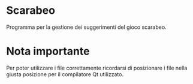 # Scarabeo
Programma per la gestione dei suggerimenti del gioco scarabeo.

# Nota importante
Per poter utilizzare i file correttamente ricordarsi di posizionare i file nella giusta posizione per il compilatore Qt utilizzato.
